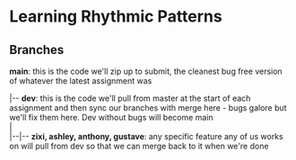 # Learning Rhythmic Patterns 
## Branches
__main__: this is the code we'll zip up to submit, the cleanest bug free version of whatever the latest assignment was

|-- __dev__: this is the code we'll pull from master at the start of each assignment and then sync our branches with merge here - bugs galore but we'll fix them here. Dev without bugs will become main\
|\
|--|-- __zixi, ashley, anthony, gustave__: any specific feature any of us works on will pull from dev so that we can merge back to it when we're done